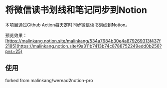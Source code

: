 # 将微信读书划线和笔记同步到Notion


本项目通过Github Action每天定时同步微信读书划线到Notion。

预览效果：[https://malinkang.notion.site/malinkang/534a7684b30e4a879269313f437f2185](https://malinkang.notion.site/9a311b7413b74c8788752249edd0b256?pvs=25)


## 使用

forked from malinkang/weread2notion-pro

